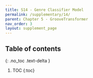 ```yaml
---
title: S14 - Genre Classifier Model
permalink: /supplementary/14/
parent: Chapter 5 - GrooveTransformer
nav_order: 3
layout: supplement_page
---
```


## Table of contents
{: .no_toc .text-delta }

1. TOC
{:toc}